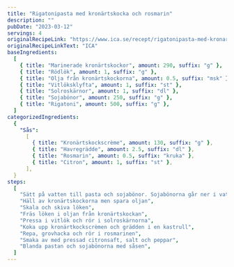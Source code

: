 ```yaml
---
title: "Rigatonipasta med kronärtskocka och rosmarin"
description: ""
pubDate: "2023-03-12"
servings: 4
originalRecipeLink: "https://www.ica.se/recept/rigatonipasta-med-kronartskocka-och-rosmarin-728314/"
originalRecipeLinkText: "ICA"
baseIngredients:
  [
    { title: "Marinerade kronärtskockor", amount: 290, suffix: "g" },
    { title: "Rödlök", amount: 1, suffix: "g" },
    { title: "Olja från kronärtskockorna", amount: 0.5, suffix: "msk" },
    { title: "Vitlöksklyfta", amount: 1, suffix: "st" },
    { title: "Solroskärnor", amount: 1, suffix: "dl" },
    { title: "Sojabönor", amount: 250, suffix: "g" },
    { title: "Rigatoni", amount: 500, suffix: "g" },
  ]
categorizedIngredients:
  {
    "Sås":
      [
        { title: "Kronärtskockscrème", amount: 130, suffix: "g" },
        { title: "Havregrädde", amount: 2.5, suffix: "dl" },
        { title: "Rosmarin", amount: 0.5, suffix: "kruka" },
        { title: "Citron", amount: 1, suffix: "st" },
      ],
  }
steps:
  [
    "Sätt på vatten till pasta och sojabönor. Sojabönorna går ner i vattnet direkt och pastan när det kokar",
    "Häll av kronärtskockorna men spara oljan",
    "Skala och skiva löken",
    "Fräs löken i oljan från kronärtskockan",
    "Pressa i vitlök och rör i solroskärnorna",
    "Koka upp kronärtkockscrèmen och grädden i en kastrull",
    "Repa, grovhacka och rör i rosmarinen",
    "Smaka av med pressad citronsaft, salt och peppar",
    "Blanda pastan och sojabönorna med såsen",
  ]
---
```

